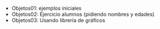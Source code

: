 * Objetos01: ejemplos iniciales
* Objetos02: Ejercicio alumnos (pidiendo nombres y edades)
* Objetos03: Usando librería de gráficos
